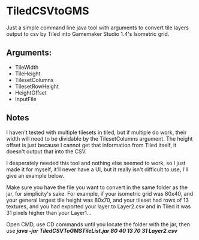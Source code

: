 # TiledCSVtoGMS

Just a simple command line java tool with arguments to convert tile layers output to csv by Tiled into Gamemaker Studio 1.4's Isometric grid.

## Arguments:
- TileWidth
- TileHeight
- TilesetColumns
- TilesetRowHeight
- HeightOffset
- InputFile

## Notes
I haven't tested with multiple tilesets in tiled, but if multiple do work, their width will need to be dividable by the TilesetColumns argument.
The height offset is just because I cannot get that information from Tiled itself, it doesn't output that into the CSV.

I desperately needed this tool and nothing else seemed to work, so I just made it for myself, it'll never have a UI, but it really isn't difficult to use, I'll give an example below.

Make sure you have the file you want to convert in the same folder as the jar, for simplicity's sake. For example, if your isometric grid was 80x40, and your general largest tile height was 80x70, and your tileset had rows of 13 textures, and you had exported your layer to Layer2.csv and in Tiled it was 31 pixels higher than your Layer1...

Open CMD, use CD commands until you locate the folder with the jar, then use
***java -jar TiledCSVToGMSTileList.jar 80 40 13 70 31 Layer2.csv***
